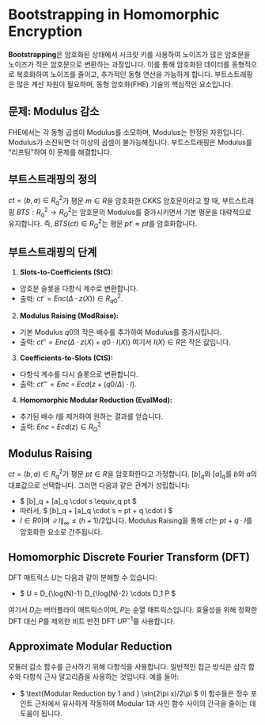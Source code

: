 # Bootstrapping in Homomorphic Encryption
**Bootstrapping**은 암호화된 상태에서 시크릿 키를 사용하여 노이즈가 많은 암호문을 노이즈가 적은 암호문으로 변환하는 과정입니다. 이를 통해 암호화된 데이터를 동형적으로 복호화하여 노이즈를 줄이고, 추가적인 동형 연산을 가능하게 합니다. 부트스트래핑은 많은 계산 자원이 필요하며, 동형 암호화(FHE) 기술의 핵심적인 요소입니다.

## 문제: Modulus 감소
FHE에서는 각 동형 곱셈이 Modulus를 소모하며, Modulus는 한정된 자원입니다. 
Modulus가 소진되면 더 이상의 곱셈이 불가능해집니다. 
부트스트래핑은 Modulus를 "리프팅"하여 이 문제를 해결합니다.

## 부트스트래핑의 정의
$ct = (b, a) \in R_q^2$가 평문 $m \in R$을 암호화한 CKKS 암호문이라고 할 때, 부트스트래핑 $BTS : R_q^2 \to R_Q^2$는 암호문의 Modulus를 증가시키면서 기본 평문을 대략적으로 유지합니다. 
즉, $BTS(ct) \in R_Q^2$는 평문 $pt' \approx pt$를 암호화합니다.

## 부트스트래핑의 단계
1. **Slots-to-Coefficients (StC):**
- 암호문 슬롯을 다항식 계수로 변환합니다.
- 출력: $ct' = Enc(\Delta \cdot z(X)) \in R_{q0}^2$.

2. **Modulus Raising (ModRaise):**
- 기본 Modulus $q0$의 작은 배수를 추가하여 Modulus를 증가시킵니다.
- 출력: $ct'' = Enc(\Delta \cdot z(X) + q0 \cdot I(X))$ 여기서 $I(X) \in R$은 작은 값입니다.

3. **Coefficients-to-Slots (CtS):**
- 다항식 계수를 다시 슬롯으로 변환합니다.
- 출력: $ct''' = Enc \circ Ecd(z + (q0/\Delta) \cdot I)$.

4. **Homomorphic Modular Reduction (EvalMod):**
- 추가된 배수 $I$를 제거하여 원하는 결과를 얻습니다.
- 출력: $Enc \circ Ecd(z) \in R_Q^2$

## Modulus Raising
$ct = (b, a) \in R_q^2$가 평문 $pt \in R$을 암호화한다고 가정합니다. 
$[b]_q$와 $[a]_q$를 $b$와 $a$의 대표값으로 선택합니다. 
그러면 다음과 같은 관계가 성립합니다:
- $ [b]_q + [a]_q \cdot s \equiv_q pt $
- 따라서, $ [b]_q + [a]_q \cdot s = pt + q \cdot I $
- $I \in R$이며 $\|I\|_\infty \leq (h + 1)/2$입니다. 
Modulus Raising을 통해 $ct$는 $pt + q \cdot I$를 암호화한 요소로 간주됩니다.

## Homomorphic Discrete Fourier Transform (DFT)
DFT 매트릭스 $U$는 다음과 같이 분해할 수 있습니다:
- $ U = D_{\log(N)-1} D_{\log(N)-2} \cdots D_1 P $

여기서 $D_i$는 버터플라이 매트릭스이며, $P$는 순열 매트릭스입니다. 
효율성을 위해 정확한 DFT 대신 $P$를 제외한 비트 반전 DFT $U P^{-1}$를 사용합니다.

## Approximate Modular Reduction
모듈러 감소 함수를 근사하기 위해 다항식을 사용합니다. 
일반적인 접근 방식은 삼각 함수와 다항식 근사 알고리즘을 사용하는 것입니다. 예를 들어:
- $ \text{Modular Reduction by 1 and } \sin(2\pi x)/2\pi $
이 함수들은 정수 포인트 근처에서 유사하게 작동하여 Modular 1과 사인 함수 사이의 간극을 줄이는 데 도움이 됩니다.